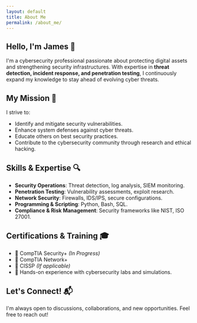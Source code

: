 ```yaml
---
layout: default
title: About Me
permalink: /about_me/
---
```



## Hello, I'm James 👋

I'm a cybersecurity professional passionate about protecting digital assets and strengthening security infrastructures. With expertise in **threat detection, incident response, and penetration testing**, I continuously expand my knowledge to stay ahead of evolving cyber threats.

## My Mission 🚀

I strive to:
- Identify and mitigate security vulnerabilities.
- Enhance system defenses against cyber threats.
- Educate others on best security practices.
- Contribute to the cybersecurity community through research and ethical hacking.

## Skills & Expertise 🔍

- **Security Operations**: Threat detection, log analysis, SIEM monitoring.
- **Penetration Testing**: Vulnerability assessments, exploit research.
- **Network Security**: Firewalls, IDS/IPS, secure configurations.
- **Programming & Scripting**: Python, Bash, SQL.
- **Compliance & Risk Management**: Security frameworks like NIST, ISO 27001.

## Certifications & Training 🎓

- 📌 CompTIA Security+ *(In Progress)*
- 📌 CompTIA Network+
- 📌 CISSP *(If applicable)*
- 📌 Hands-on experience with cybersecurity labs and simulations.

## Let's Connect! 📬

I'm always open to discussions, collaborations, and new opportunities. Feel free to reach out!
